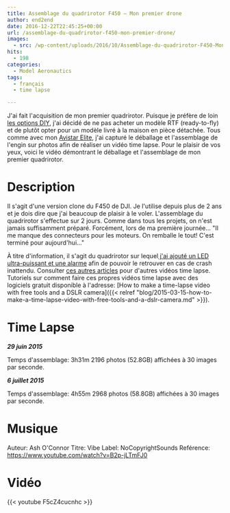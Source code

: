 ```yaml
---
title: Assemblage du quadrirotor F450 – Mon premier drone
author: end2end
date: 2016-12-22T22:45:25+00:00
url: /assemblage-du-quadrirotor-f450-mon-premier-drone/
images:
  - src: /wp-content/uploads/2016/10/Assemblage-du-quadrirotor-F450-Mon-premier-drone.jpg
hits:
  - 198
categories:
  - Model Aeronautics
tags:
  - français
  - time lapse

---
```


J'ai fait l'acquisition de mon premier quadrirotor. Puisque je préfère de loin [les options DIY](/tag/diy/), j'ai décidé de ne pas acheter un modèle RTF (ready-to-fly) et de plutôt opter pour un modèle livré à la maison en pièce détachée. Tous comme avec mon [Avistar Elite](/deballage-du-avistar-elite-46-un-video-timelapse/), j'ai capturé le déballage et l'assemblage de l'engin sur photos afin de réaliser un vidéo time lapse. Pour le plaisir de vos yeux, voici le vidéo démontrant le déballage et l'assemblage de mon premier quadrirotor.

# Description

Il s'agit d'une version clone du F450 de DJI. Je l'utilise depuis plus de 2 ans et je dois dire que j'ai beaucoup de plaisir à le voler. L'assemblage du quadrirotor s'effectue sur 2 jours. Comme dans tous les projets, on n'est jamais suffisamment préparé. Forcément, lors de ma première journée... "Il me manque des connecteurs pour les moteurs. On remballe le tout! C'est terminé pour aujourd'hui..."

À titre d'information, il s'agit du quadrirotor sur lequel[ j'ai ajouté un LED ultra-puissant et une alarme](/diy-lost-plane-alarm-finder-and-10-watts-led-visual-aids-for-easy-orientation/) afin de pouvoir le retrouver en cas de crash inattendu. Consulter [ces autres articles](/tag/time-lapse/) pour d'autres vidéos time lapse. Tutoriels sur comment faire ces propres vidéos time lapse avec des logiciels gratuit disponible à l'adresse: [How to make a time-lapse video with free tools and a DSLR camera]({{< relref "blog/2015-03-15-how-to-make-a-time-lapse-video-with-free-tools-and-a-dslr-camera.md" >}}).

# Time Lapse

***29 juin 2015***

Temps d'assemblage: 3h31m 2196 photos (52.8GB) affichées à 30 images par seconde.

***6 juillet 2015***

Temps d'assemblage: 4h55m 2968 photos (58.8GB) affichées à 30 images par seconde.

# Musique

Auteur: Ash O'Connor Titre: Vibe Label: NoCopyrightSounds Reférence: <https://www.youtube.com/watch?v=B2p-jLTmFJ0>

# Vidéo

{{< youtube F5cZ4cucnhc >}}
